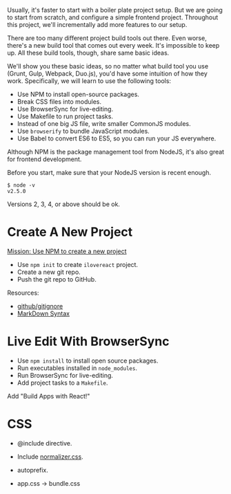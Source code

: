 Usually, it's faster to start with a boiler plate project setup. But we are going to start from scratch, and configure a simple frontend project. Throughout this project, we'll incrementally add more features to our setup.

There are too many different project build tools out there. Even worse, there's a new build tool that comes out every week. It's impossible to keep up. All these build tools, though, share same basic ideas.

We'll show you these basic ideas, so no matter what build tool you use (Grunt, Gulp, Webpack, Duo.js), you'd have some intuition of how they work. Specifically, we will learn to use the following tools:

+ Use NPM to install open-source packages.
+ Break CSS files into modules.
+ Use BrowserSync for live-editing.
+ Use Makefile to run project tasks.
+ Instead of one big JS file, write smaller CommonJS modules.
+ Use `browserify` to bundle JavaScript modules.
+ Use Babel to convert ES6 to ES5, so you can run your JS everywhere.

Although NPM is the package management tool from NodeJS, it's also great for frontend development.

Before you start, make sure that your NodeJS version is recent enough.

```
$ node -v
v2.5.0
```
Versions 2, 3, 4, or above should be ok.

# Create A New Project

[Mission: Use NPM to create a new project](project-create)

+ Use `npm init` to create `ilovereact` project.
+ Create a new git repo.
+ Push the git repo to GitHub.

Resources:

+ [github/gitignore](https://github.com/github/gitignore)
+ [MarkDown Syntax](https://github.com/adam-p/markdown-here/wiki/Markdown-Cheatsheet)

# Live Edit With BrowserSync

+ Use `npm install` to install open source packages.
+ Run executables installed in `node_modules`.
+ Run BrowserSync for live-editing.
+ Add project tasks to a `Makefile`.

Add "Build Apps with React!"

# CSS

+ @include directive.

+ Include [normalizer.css](http://necolas.github.io/normalize.css).
+ autoprefix.
+ app.css -> bundle.css
